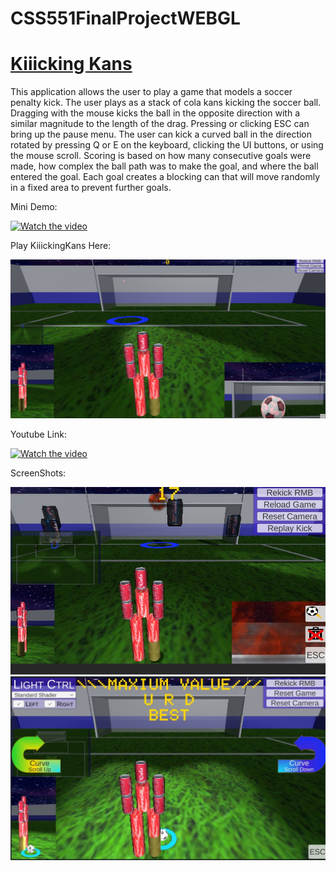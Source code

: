 # CSS551FinalProjectWEBGL

# [Kiiicking Kans](https://6789123hao.github.io/CSS551FinalProjectWEBGL/)

This application allows the user to play a game that models a soccer penalty kick. The user plays as a stack of cola kans kicking the soccer ball. Dragging with the mouse kicks the ball in the opposite direction with a similar magnitude to the length of the drag. Pressing or clicking ESC can bring up the pause menu. The user can kick a curved ball in the direction rotated by pressing Q or E on the keyboard, clicking the UI buttons, or using the mouse scroll. Scoring is based on how many consecutive goals were made, how complex the ball path was to make the goal, and where the ball entered the goal. Each goal creates a blocking can that will move randomly in a fixed area to prevent further goals.

Mini Demo:

[![Watch the video](https://img.youtube.com/vi/of7F7JmPANM/maxresdefault.jpg)](https://github.com/6789123Hao/CSS551FinalProjectWEBGL/assets/58276668/9bf5f0ee-11e1-4ce5-b517-438c81194d6c)

Play KiiickingKans Here:

<a href="https://6789123hao.github.io/CSS551FinalProjectWEBGL/"><img src="https://github.com/6789123Hao/CSS551FinalProjectWEBGL/blob/main/ScreenShot1.jpg" /></a>

Youtube Link:

[![Watch the video](https://img.youtube.com/vi/of7F7JmPANM/maxresdefault.jpg)](https://youtu.be/of7F7JmPANM)

ScreenShots:

<img src = "https://github.com/6789123Hao/CSS551FinalProjectWEBGL/blob/main/ScreenShots/ExplosionCurve.jpg">

<img src = "https://github.com/6789123Hao/CSS551FinalProjectWEBGL/blob/main/ScreenShots/MaxIntOverFlow.jpg">

